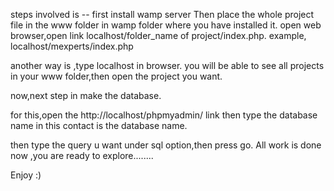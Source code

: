 steps involved is --
first install wamp server
Then place the whole project file in the www folder in wamp folder where you have installed it.
open web browser,open link localhost/folder_name of project/index.php.
example, localhost/mexperts/index.php

another way is ,type localhost in browser.
you will be able to see all projects in your www folder,then open the project you want.


now,next step in make the database.

for this,open the http://localhost/phpmyadmin/ link
then type the database name
in this contact is the database name.

then type the query u want under sql option,then press go.
 All work is done now ,you are ready to explore........
 
 Enjoy :)
 

